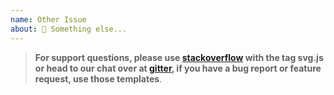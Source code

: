 ```yaml
---
name: Other Issue
about: 🍺 Something else...
---
```


> **For support questions, please use [stackoverflow](https://stackoverflow.com/questions/tagged/svg.js) with the tag svg.js or head to our chat over at [gitter](https://gitter.im/svgdotjs/svg.js), if you have a bug report or feature request, use those templates**.
